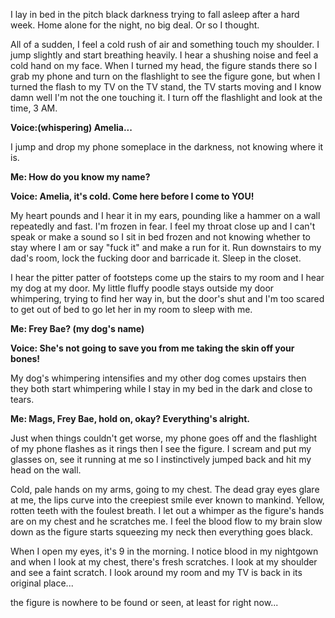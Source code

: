 I lay in bed in the pitch black darkness trying to fall asleep after a hard week. Home alone for the night, no big deal. Or so I thought. 

All of a sudden, I feel a cold rush of air and something touch my shoulder. I jump slightly and start breathing heavily. I hear a shushing noise and feel a cold hand on my face. When I turned my head, the figure stands there so I grab my phone and turn on the flashlight to see the figure gone, but when I turned the flash to my TV on the TV stand, the TV starts moving and I know damn well I'm not the one touching it. I turn off the flashlight and look at the time, 3 AM. 

**Voice:(whispering) Amelia...**

I jump and drop my phone someplace in the darkness, not knowing where it is. 

**Me: How do you know my name?** 

**Voice: Amelia, it's cold. Come here before I come to YOU!** 

My heart pounds and I hear it in my ears, pounding like a hammer on a wall repeatedly and fast. I'm frozen in fear. I feel my throat close up and I can't speak or make a sound so I sit in bed frozen and not knowing whether to stay where I am or say "fuck it" and make a run for it. Run downstairs to my dad's room, lock the fucking door and barricade it. Sleep in the closet. 

I hear the pitter patter of footsteps come up the stairs to my room and I hear my dog at my door. My little fluffy poodle stays outside my door whimpering, trying to find her way in, but the door's shut and I'm too scared to get out of bed to go let her in my room to sleep with me. 

**Me: Frey Bae? (my dog's name)** 

**Voice: She's not going to save you from me taking the skin off your bones!** 

My dog's whimpering intensifies and my other dog comes upstairs then they both start whimpering while I stay in my bed in the dark and close to tears. 

**Me: Mags, Frey Bae, hold on, okay? Everything's alright.** 

Just when things couldn't get worse, my phone goes off and the flashlight of my phone flashes as it rings then I see the figure. I scream and put my glasses on, see it running at me so I instinctively jumped back and hit my head on the wall. 

Cold, pale hands on my arms, going to my chest. The dead gray eyes glare at me, the lips curve into the creepiest smile ever known to mankind. Yellow, rotten teeth with the foulest breath. I let out a whimper as the figure's hands are on my chest and he scratches me. I feel the blood flow to my brain slow down as the figure starts squeezing my neck then everything goes black. 

When I open my eyes, it's 9 in the morning. I notice blood in my nightgown and when I look at my chest, there's fresh scratches. I look at my shoulder and see a faint scratch. I look around my room and my TV is back in its original place... 

the figure is nowhere to be found or seen, at least for right now...